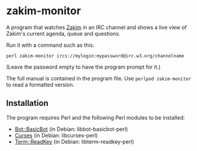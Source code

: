 # zakim-monitor
A program that watches [Zakim](https://www.w3.org/2001/12/zakim-irc-bot.html) in an IRC channel and shows a live view of Zakim's current agenda, queue and questions.

Run it with a command such as this:

    perl zakim-monitor ircs://mylogin:mypassword@irc.w3.org/channelname

(Leave the password empty to have the program prompt for it.)

The full manual is contained in the program file. Use `perlpod zakim-monitor` to read a formatted version.

## Installation
The program requires Perl and the following Perl modules to be installed:
* [Bot::BasicBot](https://metacpan.org/pod/Bot::BasicBot) (in Debian: libbot-basicbot-perl)
* [Curses](https://metacpan.org/pod/Curses) (in Debian: libcurses-perl)
* [Term::ReadKey](https://metacpan.org/pod/Term::ReadKey) (in Debian: libterm-readkey-perl)
